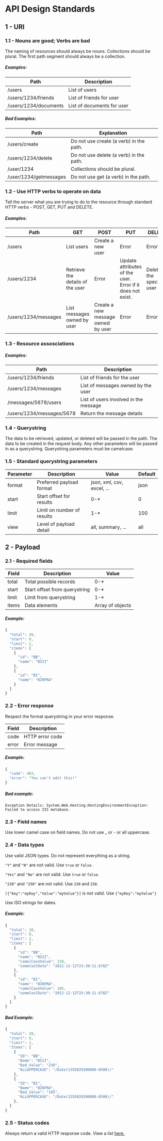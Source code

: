 # API Design Standards

## 1 - URI




### 1.1 - Nouns are good; Verbs are bad

The naming of resources should always be nouns. Collections should be plural. The first path segment should always be a collection.

##### Examples:

| Path | Description |
|---|---|
| /users | List of users |
| /users/1234/friends | List of friends for user |
| /users/1234/documents | List of documents for user |

##### Bad Examples:

| Path | Explanation |
|---|---|
| /users/create | Do not use create (a verb) in the path. |
| /users/1234/delete | Do not use delete (a verb) in the path. |
| /user/1234 | Collections should be plural. |
| /user/1234/getmessages | Do not use get (a verb) in the path. |




### 1.2 - Use HTTP verbs to operate on data

Tell the server what you are trying to do to the resource through standard HTTP verbs - POST, GET, PUT and DELETE.

##### Examples:

| Path | GET | POST | PUT | DELETE |
|---|---|---|---|---|
| /users | List users | Create a new user | Error | Error |
| /users/1234 | Retrieve the details of the user | Error | Update attributes of the user. Error if it does not exist. | Delete the specified user |
| /users/1234/messages | List messages owned by user | Create a new message owned by user | Error | Error |



### 1.3 - Resource assosciations


##### Examples:

| Path | Description |
|---|---|
| /users/1234/friends | List of friends for the user |
| /users/1234/messages | List of messages owned by the user  |
| /messages/5678/users  | List of users involved in the message |
| /users/1234/messages/5678  | Return the message details |




### 1.4 - Querystring

The data to be retrieved, updated, or deleted will be passed in the path. The data to be created in the request body. Any other parameters will be passed in as a querystring. Querystring parameters must be camelcase.




### 1.5 - Standard querystring parameters

| Parameter | Description | Value | Default |
|---|---|---|---|
| format | Preferred payload format | json, xml, csv, excel, ... | json |
| start | Start offset for results | 0-* | 0 |
| limit | Limit on number of results | 1-* | 100 |
| view | Level of payload detail | all, summary, ... | all |


## 2 - Payload 




### 2.1 - Required fields

| Field | Description | Value |
|---|---|---|
| total | Total possible records | 0-* |
| start | Start offset from querystring | 0-* |
| limit | Limit from querystring | 1-* |
| items | Data elements | Array of objects |

##### Example:

```javascript
{
  "total": 20,
  "start": 0,
  "limit": 2,
  "items": [
    {
      "id": "BB",
      "name": "BSII"
    },
    {
      "id": "BI",
      "name": "BINFRA"
    }
  ]
}
```




### 2.2 - Error response

Respect the format querystring in your error response.

| Field | Description |
|---|---|
| code | HTTP error code |
| error | Error message |


##### Example:

```javascript
{
  "code": 403,
  "error": "You can't edit this!"
}
```

##### Bad example:

```
Exception Details: System.Web.Hosting.HostingEnvironmentException: Failed to access IIS metabase.
```

### 2.3 - Field names

Use lower camel case on field names. Do not use _ or - or all uppercase.

### 2.4 - Data types

Use valid JSON types. Do not represent everything as a string.

```"Y"``` and ```"N"``` are not valid. Use ```true``` or ```false```.

```"Yes"``` and ```"No"``` are not valid. Use ```true``` or ```false```.

```"230"``` and ```"250"``` are not valid. Use ```230``` and ```250```.

```[{"Key":"myKey","Value":"myValue"}]``` is not valid. Use ```{"myKey":"myValue"}```

Use ISO strings for dates.


##### Example:

```javascript
{
  "total": 20,
  "start": 0,
  "limit": 2,
  "items": [
    {
      "id": "BB",
      "name": "BSII",
      "camelCaseValue": 230,
      "someCoolDate": "2012-12-12T23:30:11.678Z"
    },
    {
      "id": "BI",
      "name": "BINFRA",
      "camelCaseValue": 105,
      "someCoolDate": "2012-12-12T23:30:11.678Z"
    }
  ]
}
```

##### Bad Example:

```javascript
{
  "total": 20,
  "start": 0,
  "limit": 2,
  "Items": [
    {
      "ID": "BB",
      "Name": "BSII",
      "Bad_Value": "230",
      "ALLUPPERCASE": "/Date(1355029200000-0500)/"
    },
    {
      "ID": "BI",
      "Name": "BINFRA",
      "Bad_Value": "105",
      "ALLUPPERCASE": "/Date(1355029200000-0500)/"
    },
  ]
}
```

### 2.5 - Status codes

Always return a valid HTTP response code. View a list [here.](http://en.wikipedia.org/wiki/List_of_HTTP_status_codes) 
